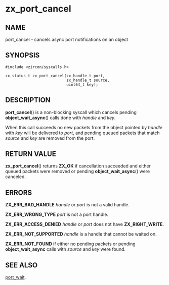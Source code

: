 # zx_port_cancel

## NAME

port_cancel - cancels async port notifications on an object

## SYNOPSIS

```
#include <zircon/syscalls.h>

zx_status_t zx_port_cancel(zx_handle_t port,
                           zx_handle_t source,
                           uint64_t key);
```

## DESCRIPTION

**port_cancel**() is a non-blocking syscall which cancels
pending **object_wait_async**() calls done with *handle* and *key*.

When this call succeeds no new packets from the object pointed by
*handle* with *key* will be delivered to *port*, and pending queued
packets that match *source* and *key* are removed from the port.

## RETURN VALUE

**zx_port_cancel**() returns **ZX_OK** if cancellation succeeded and
either queued packets were removed or pending **object_wait_async**() were
canceled.

## ERRORS

**ZX_ERR_BAD_HANDLE**  *handle* or *port* is not a valid handle.

**ZX_ERR_WRONG_TYPE**  *port* is not a port handle.

**ZX_ERR_ACCESS_DENIED**  *handle* or *port* does not have **ZX_RIGHT_WRITE**.

**ZX_ERR_NOT_SUPPORTED**  *handle* is a handle that cannot be waited on.

**ZX_ERR_NOT_FOUND** if either no pending packets or pending
**object_wait_async** calls with *source* and *key* were found.

## SEE ALSO

[port_wait](port_wait.md).

